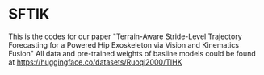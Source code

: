 # SFTIK
This is the codes for our paper "Terrain-Aware Stride-Level Trajectory Forecasting for a Powered Hip Exoskeleton via Vision and Kinematics Fusion"
All data and pre-trained weights of basline models could be found at https://huggingface.co/datasets/Ruoqi2000/TIHK

